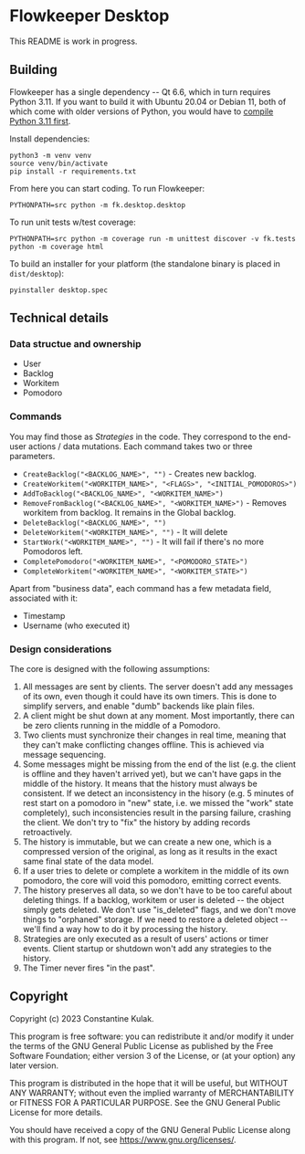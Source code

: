 # Flowkeeper Desktop

This README is work in progress.

## Building

Flowkeeper has a single dependency -- Qt 6.6, which in turn requires Python 3.11. If you want to
build it with Ubuntu 20.04 or Debian 11, both of which come with older versions of Python, you
would have to [compile Python 3.11 first](https://fostips.com/install-python-3-10-debian-11/).

Install dependencies:

```shell
python3 -m venv venv
source venv/bin/activate
pip install -r requirements.txt
```

From here you can start coding. To run Flowkeeper:

```shell
PYTHONPATH=src python -m fk.desktop.desktop
```

To run unit tests w/test coverage:

```shell
PYTHONPATH=src python -m coverage run -m unittest discover -v fk.tests
python -m coverage html
```

To build an installer for your platform (the standalone binary is placed in `dist/desktop`):

```shell
pyinstaller desktop.spec
```

## Technical details

### Data structue and ownership

- User
- Backlog
- Workitem
- Pomodoro

### Commands

You may find those as _Strategies_ in the code. They correspond to the end-user actions /
data mutations. Each command takes two or three parameters.

- `CreateBacklog("<BACKLOG_NAME>", "")` - Creates new backlog.
- `CreateWorkitem("<WORKITEM_NAME>", "<FLAGS>", "<INITIAL_POMODOROS>")`
- `AddToBacklog("<BACKLOG_NAME>", "<WORKITEM_NAME>")`
- `RemoveFromBacklog("<BACKLOG_NAME>", "<WORKITEM_NAME>")` - Removes workitem from backlog.
It remains in the Global backlog.
- `DeleteBacklog("<BACKLOG_NAME>", "")`
- `DeleteWorkitem("<WORKITEM_NAME>", "")` - It will delete
- `StartWork("<WORKITEM_NAME>", "")` - It will fail if there's no more Pomodoros left.
- `CompletePomodoro("<WORKITEM_NAME>", "<POMODORO_STATE>")`
- `CompleteWorkitem("<WORKITEM_NAME>", "<WORKITEM_STATE>")`

Apart from "business data", each command has a few metadata field, associated with it:
- Timestamp
- Username (who executed it)

### Design considerations

The core is designed with the following assumptions:

1. All messages are sent by clients. The server doesn't add any messages of its own, even
though it could have its own timers. This is done to simplify servers, and enable "dumb"
backends like plain files.
2. A client might be shut down at any moment. Most importantly, there can be zero clients 
running in the middle of a Pomodoro.
3. Two clients must synchronize their changes in real time, meaning that they can't make
conflicting changes offline. This is achieved via message sequencing.
4. Some messages might be missing from the end of the list (e.g. the client is offline and
they haven't arrived yet), but we can't have gaps in the middle of the history. It means
that the history must always be consistent. If we detect an inconsistency in the hisory
(e.g. 5 minutes of rest start on a pomodoro in "new" state, i.e. we missed the "work" state
completely), such inconsistencies result in the parsing failure, crashing the client.
We don't try to "fix" the history by adding records retroactively. 
5. The history is immutable, but we can create a new one, which is a compressed version
of the original, as long as it results in the exact same final state of the data model.
6. If a user tries to delete or complete a workitem in the middle of its own pomodoro, the
core will void this pomodoro, emitting correct events.
7. The history preserves all data, so we don't have to be too careful about deleting things.
If a backlog, workitem or user is deleted -- the object simply gets deleted. We don't use
"is_deleted" flags, and we don't move things to "orphaned" storage. If we need to restore
a deleted object -- we'll find a way how to do it by processing the history.
8. Strategies are only executed as a result of users' actions or timer events. Client
startup or shutdown won't add any strategies to the history.
9. The Timer never fires "in the past".

## Copyright

Copyright (c) 2023 Constantine Kulak.

This program is free software: you can redistribute it and/or modify
it under the terms of the GNU General Public License as published by
the Free Software Foundation; either version 3 of the License, or
(at your option) any later version.

This program is distributed in the hope that it will be useful,
but WITHOUT ANY WARRANTY; without even the implied warranty of
MERCHANTABILITY or FITNESS FOR A PARTICULAR PURPOSE.  See the
GNU General Public License for more details.

You should have received a copy of the GNU General Public License
along with this program.  If not, see <https://www.gnu.org/licenses/>.
